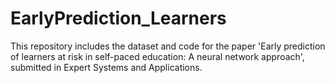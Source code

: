 # EarlyPrediction_Learners
This repository includes the dataset and code for the paper 'Early prediction of learners at risk in  self-paced education: A neural network approach', submitted in Expert Systems and Applications.
